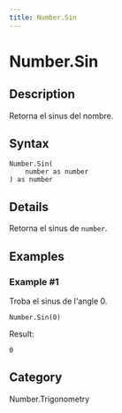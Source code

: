 ```yaml
---
title: Number.Sin
---
```


# Number.Sin


## Description

Retorna el sinus del nombre.


## Syntax

```powerquery
Number.Sin(
    number as number
) as number
```


## Details

Retorna el sinus de <code>number</code>.


## Examples

### Example #1 
Troba el sinus de l&#39;angle 0.
```powerquery
Number.Sin(0)
```

Result: 
```powerquery
0
```




## Category
Number.Trigonometry
